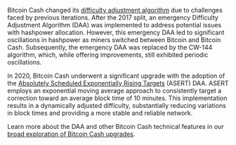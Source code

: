 Bitcoin Cash changed its [difficulty adjustment algorithm](https://learnmeabitcoin.com/beginners/difficulty) due to challenges faced by previous iterations. After the 2017 split, an emergency Difficulty Adjustment Algorithm (DAA) was implemented to address potential issues with hashpower allocation. However, this emergency DAA led to significant oscillations in hashpower as miners switched between Bitcoin and Bitcoin Cash. Subsequently, the emergency DAA was replaced by the CW-144 algorithm, which, while offering improvements, still exhibited periodic oscillations.

In 2020, Bitcoin Cash underwent a significant upgrade with the adoption of the [Absolutely Scheduled Exponentially Rising Targets](https://upgradespecs.bitcoincashnode.org/2020-11-15-asert/) (ASERT) DAA. ASERT employs an exponential moving average approach to consistently target a correction toward an average block time of 10 minutes. This implementation results in a dynamically adjusted difficulty, substantially reducing variations in block times and providing a more stable and reliable network.

Learn more about the DAA and other Bitcoin Cash technical features in our [broad exploration of Bitcoin Cash upgrades](https://bchfaq.com/what-is-the-difference-between-bitcoin-and-bitcoin-cash-part-4/#bitcoin-cash-upgrades).
